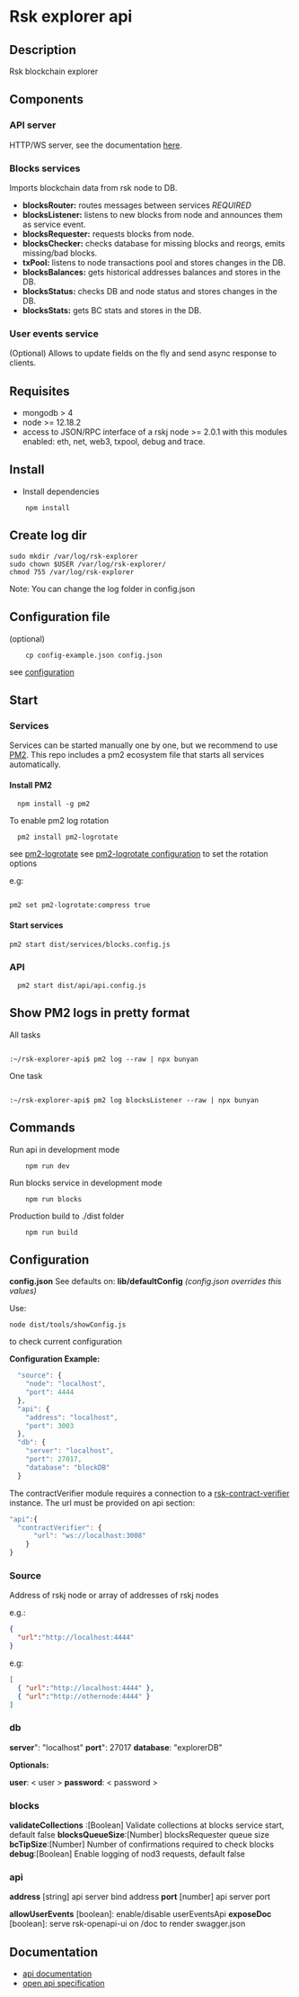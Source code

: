 # Rsk explorer api

## Description
  
  Rsk blockchain explorer

## Components

### API server

HTTP/WS server, see the documentation [here](doc/api.md).

### Blocks services

  Imports blockchain data from rsk node to DB.

- **blocksRouter:** routes messages between services *REQUIRED*
- **blocksListener:** listens to new blocks from node and announces them as service event.
- **blocksRequester:** requests blocks from node.
- **blocksChecker:** checks database for missing blocks and reorgs, emits missing/bad blocks.
- **txPool:** listens to node transactions pool and stores changes in the DB.
- **blocksBalances:** gets historical addresses balances and stores in the DB.
- **blocksStatus:** checks DB and node status and stores changes in the DB.
- **blocksStats:** gets BC stats and stores in the DB.

### User events service

(Optional)
 Allows to update fields on the fly and send async response to clients.

## Requisites

- mongodb > 4
- node >= 12.18.2
- access to JSON/RPC interface of a rskj node >= 2.0.1
  with this modules enabled: eth, net, web3, txpool, debug and trace.

## Install

- Install dependencies

``` shell
    npm install
  ```

## Create log dir

```shell
sudo mkdir /var/log/rsk-explorer
sudo chown $USER /var/log/rsk-explorer/
chmod 755 /var/log/rsk-explorer
```

Note: You can change the log folder in config.json

## Configuration file

(optional)

``` shell
    cp config-example.json config.json
  ```

see [configuration](#configuration)

## Start

### Services

Services can be started manually one by one, but we recommend to use [PM2](https://github.com/Unitech/pm2).
This repo includes a pm2 ecosystem file that starts all services automatically.

#### Install PM2

``` shell
  npm install -g pm2
```

To enable pm2 log rotation

``` shell
  pm2 install pm2-logrotate
```

see [pm2-logrotate](https://pm2.keymetrics.io/docs/usage/log-management/#pm2-logrotate-module)
see [pm2-logrotate configuration](https://github.com/keymetrics/pm2-logrotate#configure) to set the rotation options

e.g:

```shell

pm2 set pm2-logrotate:compress true

```

#### Start services

```shell
pm2 start dist/services/blocks.config.js
```

### API

``` shell
  pm2 start dist/api/api.config.js
```

## Show PM2 logs in pretty format

All tasks

```shell

:~/rsk-explorer-api$ pm2 log --raw | npx bunyan

```

One task

```shell

:~/rsk-explorer-api$ pm2 log blocksListener --raw | npx bunyan

```

## Commands

Run api in development mode

``` shell
    npm run dev
  ```

Run blocks service in development mode

``` shell
    npm run blocks
  ```

Production build to ./dist folder

``` shell
    npm run build
  ```

## Configuration
  
  **config.json**
  See defaults on: **lib/defaultConfig**
  *(config.json overrides this values)*

  Use:
  
  ```shell
  node dist/tools/showConfig.js
  ```

  to check current configuration
  
**Configuration Example:**

``` javascript
  "source": {
    "node": "localhost",
    "port": 4444
  },
  "api": {
    "address": "localhost",
    "port": 3003
  },
  "db": {
    "server": "localhost",
    "port": 27017,
    "database": "blockDB"
  }

  ```

The contractVerifier module requires a connection to a [rsk-contract-verifier](https://github.com/rsksmart/rsk-contract-verifier)
instance. The url must be provided on api section:

```javascript
"api":{
  "contractVerifier": {
      "url": "ws://localhost:3008"
    }
}

```

### Source

  Address of rskj node or array of addresses of rskj nodes

e.g.:

```json
{
  "url":"http://localhost:4444"
}

```

e.g:

```json
[
  { "url":"http://localhost:4444" },
  { "url":"http://othernode:4444" }
]

```

### db

  **server**": "localhost"
  **port**": 27017
  **database**: "explorerDB"

**Optionals:**

  **user**: < user >
  **password**: < password >

### blocks
  
  **validateCollections** :[Boolean] Validate collections at blocks service start, default false
  **blocksQueueSize**:[Number] blocksRequester queue size
  **bcTipSize**:[Number] Number of confirmations required to check blocks
  **debug**:[Boolean] Enable logging of nod3 requests, default false

### api

  **address** [string] api server bind address
  **port**  [number] api server port

  **allowUserEvents** [boolean]: enable/disable userEventsApi
  **exposeDoc** [boolean]: serve rsk-openapi-ui on /doc to render swagger.json

## Documentation
  
- [api documentation](doc/api.md)
- [open api specification](public/swagger.json)
